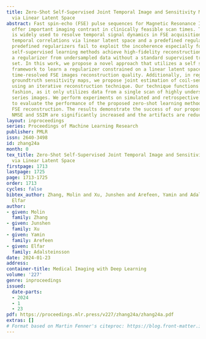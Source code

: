 ```yaml
---
title: Zero-Shot Self-Supervised Joint Temporal Image and Sensitivity Map Reconstruction
  via Linear Latent Space
abstract: Fast spin-echo (FSE) pulse sequences for Magnetic Resonance Imaging (MRI)
  offer important imaging contrast in clinically feasible scan times. T2-shuffling
  is widely used to resolve temporal signal dynamics in FSE acquisitions by exploiting
  temporal correlations via linear latent space and a predefined regularizer. However,
  predefined regularizers fail to exploit the incoherence especially for 2D acquisitions.Recent
  self-supervised learning methods achieve high-fidelity reconstructions by learning
  a regularizer from undersampled data without a standard supervised training data
  set. In this work, we propose a novel approach that utilizes a self supervised learning
  framework to learn a regularizer constrained on a linear latent space which improves
  time-resolved FSE images reconstruction quality. Additionally, in regimes without
  groundtruth sensitivity maps, we propose joint estimation of coil-sensitivity maps
  using an iterative reconstruction technique. Our technique functions is in a zero-shot
  fashion, as it only utilizes data from a single scan of highly undersampled time
  series images. We perform experiments on simulated and retrospective in-vivo data
  to evaluate the performance of the proposed zero-shot learning method for temporal
  FSE reconstruction. The results demonstrate the success of our proposed method where
  NMSE and SSIM are significantly increased and the artifacts are reduced.
layout: inproceedings
series: Proceedings of Machine Learning Research
publisher: PMLR
issn: 2640-3498
id: zhang24a
month: 0
tex_title: Zero-Shot Self-Supervised Joint Temporal Image and Sensitivity Map Reconstruction
  via Linear Latent Space
firstpage: 1713
lastpage: 1725
page: 1713-1725
order: 1713
cycles: false
bibtex_author: Zhang, Molin and Xu, Junshen and Arefeen, Yamin and Adalsteinsson,
  Elfar
author:
- given: Molin
  family: Zhang
- given: Junshen
  family: Xu
- given: Yamin
  family: Arefeen
- given: Elfar
  family: Adalsteinsson
date: 2024-01-23
address:
container-title: Medical Imaging with Deep Learning
volume: '227'
genre: inproceedings
issued:
  date-parts:
  - 2024
  - 1
  - 23
pdf: https://proceedings.mlr.press/v227/zhang24a/zhang24a.pdf
extras: []
# Format based on Martin Fenner's citeproc: https://blog.front-matter.io/posts/citeproc-yaml-for-bibliographies/
---
```

